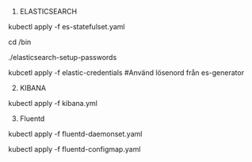 1. ELASTICSEARCH

kubectl apply -f es-statefulset.yaml

cd /bin

./elasticsearch-setup-passwords

kubcetl apply -f elastic-credentials #Använd lösenord från es-generator


2. KIBANA
   
kubectl apply -f kibana.yml

3. Fluentd
   
kubectl apply -f fluentd-daemonset.yaml

kubectl apply -f fluentd-configmap.yaml

